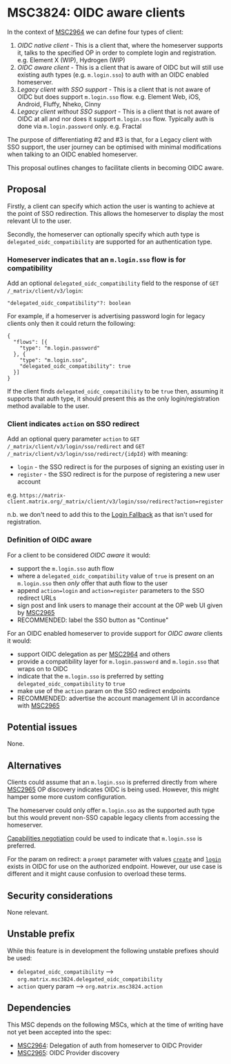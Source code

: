 # MSC3824: OIDC aware clients

In the context of [MSC2964](https://github.com/matrix-org/matrix-doc/pull/2964) we can define four types of client:

1. *OIDC native client* - This is a client that, where the homeserver supports it, talks to the specified OP in order to complete login and registration. e.g. Element X (WIP), Hydrogen (WIP)
1. *OIDC aware client* - This is a client that is aware of OIDC but will still use existing auth types (e.g. `m.login.sso`) to auth with an OIDC enabled homeserver.
1. *Legacy client with SSO support* - This is a client that is not aware of OIDC but does support `m.login.sso` flow. e.g. Element Web, iOS, Android, Fluffy, Nheko, Cinny
1. *Legacy client without SSO support* - This is a client that is not aware of OIDC at all and nor does it support `m.login.sso` flow. Typically auth is done via `m.login.password` only. e.g. Fractal

The purpose of differentiating #2 and #3 is that, for a Legacy client with SSO support, the user journey can be optimised with minimal modifications when talking to an OIDC enabled homeserver.

This proposal outlines changes to facilitate clients in becoming OIDC aware.

## Proposal

Firstly, a client can specify which action the user is wanting to achieve at the point of SSO redirection. This allows the homeserver to display the most relevant UI to the user.

Secondly, the homeserver can optionally specify which auth type is `delegated_oidc_compatibility` are supported for an authentication type.

### Homeserver indicates that an `m.login.sso` flow is for compatibility

Add an optional `delegated_oidc_compatibility` field to the response of `GET /_matrix/client/v3/login`:

`"delegated_oidc_compatibility"?: boolean`

For example, if a homeserver is advertising password login for legacy clients only then it could return the following:

```
{
  "flows": [{
    "type": "m.login.password"
  }, {
    "type": "m.login.sso",
    "delegated_oidc_compatibility": true
  }]
}

```

If the client finds `delegated_oidc_compatibility` to be `true` then, assuming it supports that auth type, it should present this as the only login/registration method available to the user.

### Client indicates `action` on SSO redirect

Add an optional query parameter `action` to `GET /_matrix/client/v3/login/sso/redirect` and `GET /_matrix/client/v3/login/sso/redirect/{idpId}` with meaning:

- `login` - the SSO redirect is for the purposes of signing an existing user in
- `register` - the SSO redirect is for the purpose of registering a new user account

e.g. `https://matrix-client.matrix.org/_matrix/client/v3/login/sso/redirect?action=register`

n.b. we don't need to add this to the [Login Fallback](https://spec.matrix.org/v1.2/client-server-api/#login-fallback) as that isn't used for registration.

### Definition of OIDC aware

For a client to be considered *OIDC aware* it would:

- support the `m.login.sso` auth flow
- where a `delegated_oidc_compatibility` value of `true` is present on an `m.login.sso` then *only* offer that auth flow to the user
- append `action=login` and `action=register` parameters to the SSO redirect URLs
- sign post and link users to manage their account at the OP web UI given by [MSC2965](https://github.com/matrix-org/matrix-spec-proposals/pull/2965)
- RECOMMENDED: label the SSO button as "Continue"

For an OIDC enabled homeserver to provide support for *OIDC aware* clients it would:

- support OIDC delegation as per [MSC2964](https://github.com/matrix-org/matrix-spec-proposals/pull/2964) and others
- provide a compatibility layer for `m.login.password` and `m.login.sso` that wraps on to OIDC
- indicate that the `m.login.sso` is preferred by setting `delegated_oidc_compatibility` to `true`
- make use of the `action` param on the SSO redirect endpoints
- RECOMMENDED:  advertise the account management UI in accordance with [MSC2965](https://github.com/matrix-org/matrix-spec-proposals/pull/2965)

## Potential issues

None.

## Alternatives

Clients could assume that an `m.login.sso` is preferred directly from where [MSC2965](https://github.com/matrix-org/matrix-spec-proposals/pull/2965) OP discovery indicates OIDC is being used. However, this might hamper some more custom configuration.

The homeserver could only offer `m.login.sso` as the supported auth type but this would prevent non-SSO capable legacy clients from accessing the homeserver.

[Capabilities negotiation](https://spec.matrix.org/v1.2/client-server-api/#capabilities-negotiation) could be used to indicate that `m.login.sso` is preferred.

For the param on redirect: a `prompt` parameter with values [`create`](https://openid.net/specs/openid-connect-prompt-create-1_0.html#rfc.section.4) and [`login`](https://openid.net/specs/openid-connect-core-1_0.html#AuthRequest) exists in OIDC for use on the authorized endpoint. However, our use case is different and it might cause confusion to overload these terms.

## Security considerations

None relevant.

## Unstable prefix

While this feature is in development the following unstable prefixes should be used:

* `delegated_oidc_compatibility` --> `org.matrix.msc3824.delegated_oidc_compatibility`
* `action` query param --> `org.matrix.msc3824.action`

## Dependencies

This MSC depends on the following MSCs, which at the time of writing have not yet
been accepted into the spec:

* [MSC2964](https://github.com/matrix-org/matrix-spec-proposals/pull/2964): Delegation of auth from homeserver to OIDC Provider
* [MSC2965](https://github.com/matrix-org/matrix-spec-proposals/pull/2965): OIDC Provider discovery
